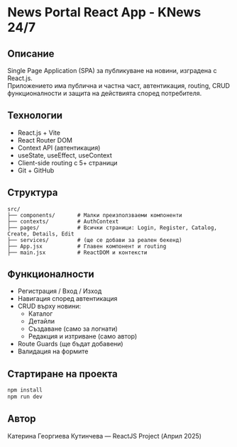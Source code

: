 # News Portal React App - KNews 24/7

## Описание
Single Page Application (SPA) за публикуване на новини, изградена с React.js.  
Приложението има публична и частна част, автентикация, routing, CRUD функционалности и защита на действията според потребителя.

## Технологии
- React.js + Vite
- React Router DOM
- Context API (автентикация)
- useState, useEffect, useContext
- Client-side routing с 5+ страници
- Git + GitHub

## Структура

```
src/
├── components/       # Малки преизползваеми компоненти
├── contexts/         # AuthContext
├── pages/            # Всички страници: Login, Register, Catalog, Create, Details, Edit
├── services/         # (ще се добави за реален бекенд)
├── App.jsx           # Главен компонент и routing
├── main.jsx          # ReactDOM и контексти
```

## Функционалности
- Регистрация / Вход / Изход
- Навигация според автентикация
- CRUD върху новини:
  - Каталог
  - Детайли
  - Създаване (само за логнати)
  - Редакция и изтриване (само автор)
- Route Guards (ще бъдат добавени)
- Валидация на формите

## Стартиране на проекта

```bash
npm install
npm run dev
```

## Автор
Катерина Георгиева Кутинчева — ReactJS Project (Април 2025)